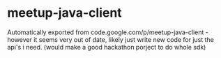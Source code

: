 # meetup-java-client
Automatically exported from code.google.com/p/meetup-java-client  - however it seems very out of date, likely just write new code for just the api's i need. (would make a good hackathon porject to do whole sdk)
